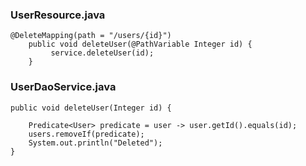 
### UserResource.java

    @DeleteMapping(path = "/users/{id}")
    	public void deleteUser(@PathVariable Integer id) {
    		 service.deleteUser(id);
    	}

### UserDaoService.java

	public void deleteUser(Integer id) {
		
		Predicate<User> predicate = user -> user.getId().equals(id);
		users.removeIf(predicate);
		System.out.println("Deleted");
	}
